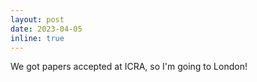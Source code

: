 ```yaml
---
layout: post
date: 2023-04-05
inline: true
---
```


We got papers accepted at ICRA, so I'm going to London!
